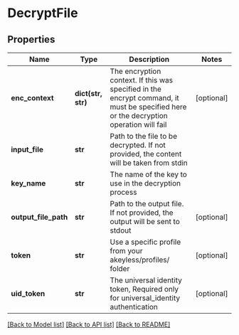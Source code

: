 # DecryptFile

## Properties
Name | Type | Description | Notes
------------ | ------------- | ------------- | -------------
**enc_context** | **dict(str, str)** | The encryption context. If this was specified in the encrypt command, it must be specified here or the decryption operation will fail | [optional] 
**input_file** | **str** | Path to the file to be decrypted. If not provided, the content will be taken from stdin | 
**key_name** | **str** | The name of the key to use in the decryption process | 
**output_file_path** | **str** | Path to the output file. If not provided, the output will be sent to stdout | [optional] 
**token** | **str** | Use a specific profile from your akeyless/profiles/ folder | [optional] 
**uid_token** | **str** | The universal identity token, Required only for universal_identity authentication | [optional] 

[[Back to Model list]](../README.md#documentation-for-models) [[Back to API list]](../README.md#documentation-for-api-endpoints) [[Back to README]](../README.md)


